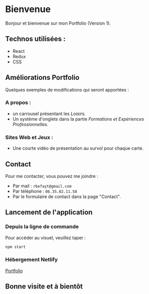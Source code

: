 # Bienvenue

Bonjour et bienvenue sur mon Portfolio (Version 1).

## Technos utilisées :
- React
- Redux
- CSS

## Améliorations Portfolio
Quelques exemples de modifications qui seront apportées :
### **A propos** :
- un carrousel présentant les *Loisirs*.
- Un système d'onglets dans la partie *Formations et Expériences Professionnelles*.

### **Sites Web** et **Jeux** :
- Une courte vidéo de présentation au survol pour chaque carte.

## Contact
Pour me contacter, vous pouvez me joindre : 
- Par mail : ```rbefayt@gmail.com```
- Par téléphone : ```06.35.02.11.58```
- Par le formulaire de contact dans la page "Contact".

## Lancement de l'application
### Depuis la ligne de commande
Pour accéder au visuel, veuillez taper :
```bash
npm start
```

### Hébergement Netlify
[Portfolio](https://richardbefayt.netlify.app)

## Bonne visite et à bientôt